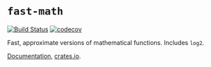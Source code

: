 # `fast-math`

[![Build Status](https://travis-ci.org/huonw/fast-math.png)](https://travis-ci.org/huonw/fast-math) [![codecov](https://codecov.io/gh/huonw/fast-math/branch/master/graph/badge.svg)](https://codecov.io/gh/huonw/fast-math)

Fast, approximate versions of mathematical functions. Includes `log2`.

[Documentation](https://docs.rs/fast-math),
[crates.io](https://crates.io/crates/fast-math).
